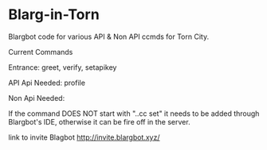 # Blarg-in-Torn
Blargbot code for various API & Non API ccmds for Torn City.

Current Commands

Entrance:
greet,
verify,
setapikey


API Api Needed:
profile


Non Api Needed:




If the command DOES NOT start with "..cc set" it needs to be added through Blargbot's IDE, otherwise it can be fire off in the server. 

link to invite Blagbot
http://invite.blargbot.xyz/